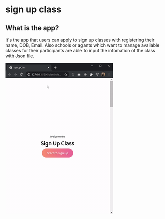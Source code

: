 # sign up class

## What is the app?

It's the app that users can apply to sign up classes with registering their name, DOB, Email. Also schools or agants which want to manage available classes for their participants are able to input the infomation of the class with Json file.

![](signUpClass.gif)
